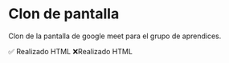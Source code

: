 # Clon de pantalla

Clon de la pantalla de google meet para el grupo de aprendices.

✅
Realizado HTML
❌Realizado HTML
